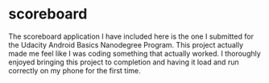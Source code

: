 # scoreboard
The scoreboard application I have included here is the one I submitted for the Udacity Android Basics Nanodegree Program.
This project actually made me feel like I was coding something that actually worked.
I thoroughly enjoyed bringing this project to completion and having it load and run correctly on my phone for the first time.
